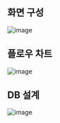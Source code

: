 ## 화면 구성
![image](https://github.com/chaltteogCare/Back/assets/124487925/bfb3f761-6d83-4dae-8f42-9e5de747a12c)
## 플로우 차트
![image](https://github.com/chaltteogCare/Back/assets/124487925/9f9b0891-0318-470c-bad4-5fbb4d014f9d)
## DB 설계
![image](https://github.com/user-attachments/assets/3c235beb-3206-4fb7-8fb4-f706acfc1d45)
